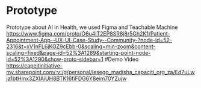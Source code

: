 # Prototype
Prototype about AI in Health, we used Figma and Teachable Machine
https://www.figma.com/proto/O6u4lT2EP8SR8j8r5Gh2K1/Patient-Appointment-App--UX-UI-Case-Study--Community-?node-id=52-2316&t=xV1nFL6jKGZ9cEbb-0&scaling=min-zoom&content-scaling=fixed&page-id=52%3A1289&starting-point-node-id=52%3A1290&show-proto-sidebar=1 
#Demo Video
https://capeitinitiative-my.sharepoint.com/:v:/g/personal/lesego_madisha_capaciti_org_za/Ed7uLwja1btHmx3ZXlAiUH8BTK16fiFDG6Y8eim70YZujw
